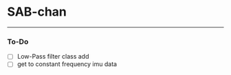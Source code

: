 # SAB-chan

---

### To-Do

* [ ] Low-Pass filter class add
* [ ] get to constant frequency imu data